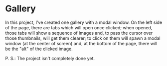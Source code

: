 # Gallery

In this project, I've created one gallery with a modal window. On the left side of the page, there are tabs which will open once clicked; when opened, those tabs will show a sequence of images and, to pass the cursor over those thumbnails, will get them clearer; to click on them will spawn a modal window (at the center of screen) and, at the bottom of the page, there will be the "alt" of the clicked image.

P. S.: The project isn't completely done yet.
